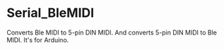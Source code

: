 # Serial_BleMIDI
Converts Ble MIDI to 5-pin DIN MIDI. And converts 5-pin DIN MIDI to Ble MIDI. It's for Arduino. 
